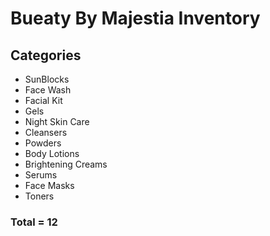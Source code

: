 # Bueaty By Majestia Inventory

## Categories

- SunBlocks
- Face Wash
- Facial Kit
- Gels
- Night Skin Care
- Cleansers
- Powders
- Body Lotions
- Brightening Creams
- Serums
- Face Masks
- Toners

### Total = 12
